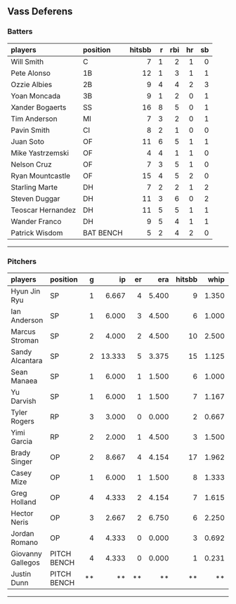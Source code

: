 ## Vass Deferens

### Batters

 
|players           |position  | hitsbb|  r| rbi| hr| sb| 
|:-----------------|:---------|------:|--:|---:|--:|--:| 
|Will Smith        |C         |      7|  1|   2|  1|  0| 
|Pete Alonso       |1B        |     12|  1|   3|  1|  1| 
|Ozzie Albies      |2B        |      9|  4|   4|  2|  3| 
|Yoan Moncada      |3B        |      9|  1|   2|  0|  1| 
|Xander Bogaerts   |SS        |     16|  8|   5|  0|  1| 
|Tim Anderson      |MI        |      7|  3|   2|  0|  1| 
|Pavin Smith       |CI        |      8|  2|   1|  0|  0| 
|Juan Soto         |OF        |     11|  6|   5|  1|  1| 
|Mike Yastrzemski  |OF        |      4|  4|   1|  1|  0| 
|Nelson Cruz       |OF        |      7|  3|   5|  1|  0| 
|Ryan Mountcastle  |OF        |     15|  4|   5|  2|  0| 
|Starling Marte    |DH        |      7|  2|   2|  1|  2| 
|Steven Duggar     |DH        |     11|  3|   6|  0|  2| 
|Teoscar Hernandez |DH        |     11|  5|   5|  1|  1| 
|Wander Franco     |DH        |      9|  5|   4|  1|  1| 
|Patrick Wisdom    |BAT BENCH |      5|  2|   4|  2|  0| 


* * *

### Pitchers

 
|players           |position    |  g|     ip| er|   era| hitsbb|  whip| so|  w| sv| 
|:-----------------|:-----------|--:|------:|--:|-----:|------:|-----:|--:|--:|--:| 
|Hyun Jin Ryu      |SP          |  1|  6.667|  4| 5.400|      9| 1.350|  3|  1|  0| 
|Ian Anderson      |SP          |  1|  6.000|  3| 4.500|      6| 1.000|  9|  0|  0| 
|Marcus Stroman    |SP          |  2|  4.000|  2| 4.500|     10| 2.500|  3|  0|  0| 
|Sandy Alcantara   |SP          |  2| 13.333|  5| 3.375|     15| 1.125|  6|  0|  0| 
|Sean Manaea       |SP          |  1|  6.000|  1| 1.500|      6| 1.000|  7|  0|  0| 
|Yu Darvish        |SP          |  1|  6.000|  1| 1.500|      7| 1.167|  7|  0|  0| 
|Tyler Rogers      |RP          |  3|  3.000|  0| 0.000|      2| 0.667|  3|  0|  0| 
|Yimi Garcia       |RP          |  2|  2.000|  1| 4.500|      3| 1.500|  4|  0|  1| 
|Brady Singer      |OP          |  2|  8.667|  4| 4.154|     17| 1.962| 10|  0|  0| 
|Casey Mize        |OP          |  1|  6.000|  1| 1.500|      8| 1.333|  5|  1|  0| 
|Greg Holland      |OP          |  4|  4.333|  2| 4.154|      7| 1.615|  4|  0|  1| 
|Hector Neris      |OP          |  3|  2.667|  2| 6.750|      6| 2.250|  2|  0|  1| 
|Jordan Romano     |OP          |  4|  4.333|  0| 0.000|      3| 0.692|  5|  0|  3| 
|Giovanny Gallegos |PITCH BENCH |  4|  4.333|  0| 0.000|      1| 0.231|  4|  1|  0| 
|Justin Dunn       |PITCH BENCH | **|     **| **|    **|     **|    **| **| **| **| 


* * *


